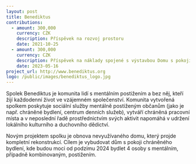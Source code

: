 ```yaml
---
layout: post
title: Benediktus
contributions:
  - amount: 300,000
    currency: CZK
    description: Příspěvek na rozvoj prostoru
    date: 2021-10-25
  - amount: 300,000
    currency: CZK
    description: Příspěvek na náklady spojené s výstavbou Domu s pokoji chráněného bydlení Pekárna
    date: 2023-05-16
project_url: http://www.benediktus.org
logo: /public/images/benediktus_logo.jpg
---
```


Spolek Benediktus je komunita lidí s mentálním postižením a bez něj, kteří žijí každodenní život ve vzájemném společenství. Komunita vytvořená spolkem poskytuje sociální služby mentálně postiženým občanům (jako je např. chráněné bydlení, centrum denních služeb), vytváří chráněná pracovní místa a v neposlední řadě prostřednictvím svých aktivit napomáhá v udržení lokálního kulturního a duchovního dědictví. 

Novým projektem spolku je obnova nevyužívaného domu, který projde kompletní rekonstrukcí. Cílem je vybudovat dům s pokoji chráněného bydlení, kde budou moci od podzimu 2024 bydlet 4 osoby s mentálním, případně kombinovaným, postižením.




